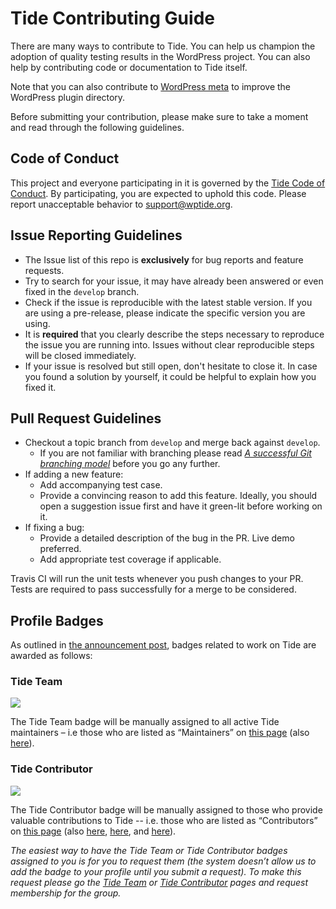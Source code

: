 # Tide Contributing Guide

There are many ways to contribute to Tide. You can help us champion the adoption of quality testing results in the WordPress project. You can also help by contributing code or documentation to Tide itself.

Note that you can also contribute to [WordPress meta](https://make.wordpress.org/meta/handbook/documentation/contributing-with-git/) to improve the WordPress plugin directory.

Before submitting your contribution, please make sure to take a moment and read through the following guidelines.

## Code of Conduct

This project and everyone participating in it is governed by the [Tide Code of Conduct](code-of-conduct.md). By participating, you are expected to uphold this code. Please report unacceptable behavior to support@wptide.org.

## Issue Reporting Guidelines

- The Issue list of this repo is **exclusively** for bug reports and feature requests.
- Try to search for your issue, it may have already been answered or even fixed in the `develop` branch.
- Check if the issue is reproducible with the latest stable version. If you are using a pre-release, please indicate the specific version you are using.
- It is **required** that you clearly describe the steps necessary to reproduce the issue you are running into. Issues without clear reproducible steps will be closed immediately.
- If your issue is resolved but still open, don't hesitate to close it. In case you found a solution by yourself, it could be helpful to explain how you fixed it.

## Pull Request Guidelines

- Checkout a topic branch from `develop` and merge back against `develop`.
    - If you are not familiar with branching please read [_A successful Git branching model_](http://nvie.com/posts/a-successful-git-branching-model/) before you go any further.
- If adding a new feature:
    - Add accompanying test case.
    - Provide a convincing reason to add this feature. Ideally, you should open a suggestion issue first and have it green-lit before working on it.
- If fixing a bug:
    - Provide a detailed description of the bug in the PR. Live demo preferred.
    - Add appropriate test coverage if applicable.

Travis CI will run the unit tests whenever you push changes to your PR. Tests are required to pass successfully for a merge to be considered.

## Profile Badges

As outlined in [the announcement post](https://make.wordpress.org/tide/2019/06/20/tide-profile-badges/), badges related to work on Tide are awarded as follows:

### Tide Team

![](docs/images/Tide-Team.png)

The Tide Team badge will be manually assigned to all active Tide maintainers – i.e those who are listed as “Maintainers” on [this page](https://github.com/wptide/wptide#maintainers) (also [here](https://github.com/wptide/docs#maintainers)).

### Tide Contributor

![](docs/images/Tide-Contributor.png)

The Tide Contributor badge will be manually assigned to those who provide valuable contributions to Tide -- i.e. those who are listed as “Contributors” on [this page](https://github.com/wptide/wptide#contributors) (also [here](https://github.com/wptide/docs#credits), [here](https://github.com/wptide/pkg#props), and [here](https://github.com/wptide/wp-tide-api#props)).

*The easiest way to have the Tide Team or Tide Contributor badges assigned to you is for you to request them (the system doesn’t allow us to add the badge to your profile until you submit a request). To make this request please go the [Tide Team](https://profiles.wordpress.org/associations/tide-team/) or [Tide Contributor](https://profiles.wordpress.org/associations/tide-contributor/) pages and request membership for the group.*
